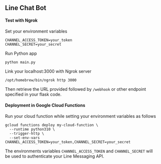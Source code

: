 ## Line Chat Bot

#### Test with Ngrok

Set your environment variables
```
CHANNEL_ACCESS_TOKEN=your_token
CHANNEL_SECRET=your_secret
```

Run Python app
```
python main.py
```

Link your localhost:3000 with Ngrok server 
```
/opt/homebrew/bin/ngrok http 3000
```
Then retrieve the URL provided followed by `/webhook` or other endpoint specified in your flask code.


#### Deployment in Google Cloud Functions

Run your cloud function while setting your environment variables as follows
```
gcloud functions deploy my-cloud-function \
  --runtime python310 \
  --trigger-http \
  --set-env-vars CHANNEL_ACCESS_TOKEN=your_token,CHANNEL_SECRET=your_secret
```
The environments variables `CHANNEL_ACCESS_TOKEN` and `CHANNEL_SECRET` will be used to authenticate your Line Messaging API.